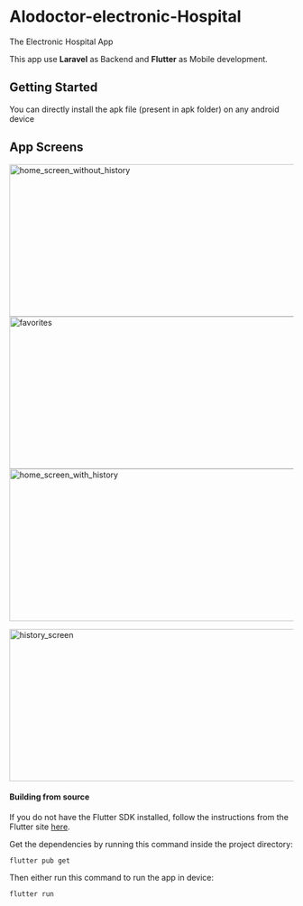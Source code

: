 # Alodoctor-electronic-Hospital
The Electronic Hospital App

This app use **Laravel** as Backend and **Flutter** as Mobile development.


## Getting Started
You can directly install the apk file (present in apk folder) on any android device

## App Screens
<p><img src="images/Screenshot_3.png" width="540" height="270" alt="home_screen_without_history"/>
<img src="images/Screenshot_4.png" width="540" height="270" alt="favorites"/>
<img src="images/Screenshot_5.png" width="540" height="270" alt="home_screen_with_history"/></p>
<p><img src="images/Screenshot_6.png" width="540" height="270" alt="history_screen"/>
</p>


#### Building from source

If you do not have the Flutter SDK installed, follow the instructions from the
Flutter site [here](https://flutter.dev/docs/get-started/install).


Get the dependencies by running this command inside the project directory:

```
flutter pub get
```

Then either run this command to run the app in device:

```
flutter run
```